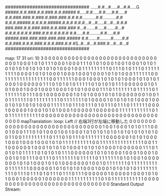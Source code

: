 ###############################
......#.#...#.....#...#.#.....G
#####.#.#.###.#.#.###.#.#.#####
#.....#.#.....#.#.....#.#.....#
#.#.###.###.#.###.#.###.###.#.#
#.#...........#.#...........#.#
#.#.#.#####.#.#.#.#.#####.#.#.#
#.#.#...#...#.....#...#...#.#.#
###.###.#.#.###.###.#.#.###.###
#...#.......#.....#.......#...#
#.#.#.#.#.#.#.###.#.#.#.#.#.#.#
#.#.....#.#.........#.#.....#.#
#####.###.###.###.###.###.#####
#.#.......#.........#.......#.#
#.#.###.#.#.#.###.#.#.#.###.#.#
#S..#...#...#.###.#...#...#...#
###############################

map: 17 31
ori: 10 3
 0 0 0 0 0 0 0 0 0 0 0 0 0 0 0 0 0 0 0 0 0 0 0 0 0 0 0 0 0 0 0
 0 1 0 0 0 1 0 1 0 1 1 1 0 0 0 1 0 0 0 1 1 1 0 1 0 1 0 0 0 1 0
 0 1 0 0 0 1 0 1 0 1 0 1 0 1 0 1 0 1 0 1 0 1 0 1 0 1 0 0 0 1 0
 0 1 1 1 1 1 1 1 1 1 0 1 1 1 0 1 0 1 1 1 0 1 1 1 1 1 1 1 1 1 0
 0 0 0 1 0 1 0 1 0 0 0 1 0 0 0 1 0 0 0 1 0 0 0 1 0 1 0 1 0 0 0
 1 1 1 1 1 1 0 0 1 1 1 1 1 1 1 1 1 1 1 1 1 1 1 0 0 1 1 1 1 1 1
 0 0 0 1 0 0 0 1 0 1 0 1 0 1 0 0 0 1 0 1 0 1 0 1 0 0 0 1 0 0 0
 0 0 0 1 1 1 0 1 0 1 0 1 0 1 1 1 1 1 0 1 0 1 0 1 0 1 1 1 0 0 0
 0 0 0 1 0 1 0 1 0 0 0 1 0 0 0 1 0 0 0 1 0 0 0 1 0 1 0 1 0 0 0
 0 1 1 1 0 1 1 1 1 1 1 1 0 1 1 1 1 1 0 1 1 1 1 1 1 1 0 1 1 1 0
 0 1 0 0 0 0 0 0 0 1 0 1 0 1 0 0 0 1 0 1 0 1 0 0 0 0 0 0 0 1 0
 0 1 0 1 1 1 1 1 1 1 0 1 1 1 1 1 1 1 1 1 0 1 1 1 1 1 1 1 0 1 0
 0 0 0 1 0 1 0 1 0 1 0 1 0 0 0 1 0 0 0 1 0 1 0 1 0 1 0 1 0 0 0
 1 1 1 1 1 1 0 1 1 1 0 1 1 1 0 1 0 1 1 1 0 1 1 1 0 1 1 1 1 1 1
 0 0 0 1 0 0 0 0 0 1 0 0 0 1 0 1 0 1 0 0 0 1 0 0 0 0 0 1 0 0 0
 0 0 0 1 1 1 1 1 1 1 1 1 1 1 0 1 0 1 1 1 1 1 1 1 1 1 1 1 0 0 0
 0 0 0 0 0 0 0 0 0 0 0 0 0 0 0 0 0 0 0 0 0 0 0 0 0 0 0 0 0 0 0
mapTranslation: loop: Left // 右端3行が左端に移動した
 0 0 0 0 0 0 0 0 0 0 0 0 0 0 0 0 0 0 0 0 0 0 0 0 0 0 0 0 0 0 0
 0 1 0 0 1 0 0 0 1 0 1 0 1 1 1 0 0 0 1 0 0 0 1 1 1 0 1 0 1 0 0
 0 1 0 0 1 0 0 0 1 0 1 0 1 0 1 0 1 0 1 0 1 0 1 0 1 0 1 0 1 0 0
 1 1 0 0 1 1 1 1 1 1 1 1 1 0 1 1 1 0 1 0 1 1 1 0 1 1 1 1 1 1 1
 0 0 0 0 0 0 1 0 1 0 1 0 0 0 1 0 0 0 1 0 0 0 1 0 0 0 1 0 1 0 1
 1 1 1 1 1 1 1 1 1 0 0 1 1 1 1 1 1 1 1 1 1 1 1 1 1 1 0 0 1 1 1
 0 0 0 0 0 0 1 0 0 0 1 0 1 0 1 0 1 0 0 0 1 0 1 0 1 0 1 0 0 0 1
 0 0 0 0 0 0 1 1 1 0 1 0 1 0 1 0 1 1 1 1 1 0 1 0 1 0 1 0 1 1 1
 0 0 0 0 0 0 1 0 1 0 1 0 0 0 1 0 0 0 1 0 0 0 1 0 0 0 1 0 1 0 1
 1 1 0 0 1 1 1 0 1 1 1 1 1 1 1 0 1 1 1 1 1 0 1 1 1 1 1 1 1 0 1
 0 1 0 0 1 0 0 0 0 0 0 0 1 0 1 0 1 0 0 0 1 0 1 0 1 0 0 0 0 0 0
 0 1 0 0 1 0 1 1 1 1 1 1 1 0 1 1 1 1 1 1 1 1 1 0 1 1 1 1 1 1 1
 0 0 0 0 0 0 1 0 1 0 1 0 1 0 1 0 0 0 1 0 0 0 1 0 1 0 1 0 1 0 1
 1 1 1 1 1 1 1 1 1 0 1 1 1 0 1 1 1 0 1 0 1 1 1 0 1 1 1 0 1 1 1
 0 0 0 0 0 0 1 0 0 0 0 0 1 0 0 0 1 0 1 0 1 0 0 0 1 0 0 0 0 0 1
 0 0 0 0 0 0 1 1 1 1 1 1 1 1 1 1 1 0 1 0 1 1 1 1 1 1 1 1 1 1 1
 0 0 0 0 0 0 0 0 0 0 0 0 0 0 0 0 0 0 0 0 0 0 0 0 0 0 0 0 0 0 0
Standard Output Stream:
